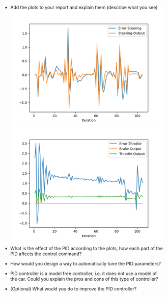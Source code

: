 * Add the plots to your report and explain them (describe what you see)  
![](./screenshots/Figure_1.png)  
![](./screenshots/Figure_2.png)  
* What is the effect of the PID according to the plots, how each part of the PID affects the control command?  

* How would you design a way to automatically tune the PID parameters?  

* PID controller is a model free controller, i.e. it does not use a model of the car. Could you explain the pros and cons of this type of controller?  

* (Optional) What would you do to improve the PID controller?  

